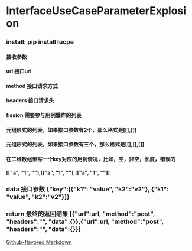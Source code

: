 # InterfaceUseCaseParameterExplosion
###  install: pip install lucpe
####  接收参数
####  url 接口url
####  method 接口请求方式
####  headers  接口请求头
####  fission 需要参与用例爆炸的列表
#### 元组形式的列表，如果接口参数有2个，那么格式是[[],[]]
#### 元组形式的列表，如果接口参数有三个，那么格式是[[],[],[]]
#### 在二维数组里写一个key对应的用例情况，比如，空，非空，长度，错误的
####  [["a", "1", ""],[["a", "1", ""],[["a", "1", ""]]    
###  data 接口参数   {"key":[{"k1": "value", "k2":"v2"}, {"k1": "value", "k2":"v2"}]}
###  return 最终的返回结果 [{"url":url, "method":"post", "headers":"", "data":{}},{"url":url, "method":"post", "headers":"", "data":{}}]


[Github-flavored Markdown](git@github.com:Duchongc/lucpe.git)
